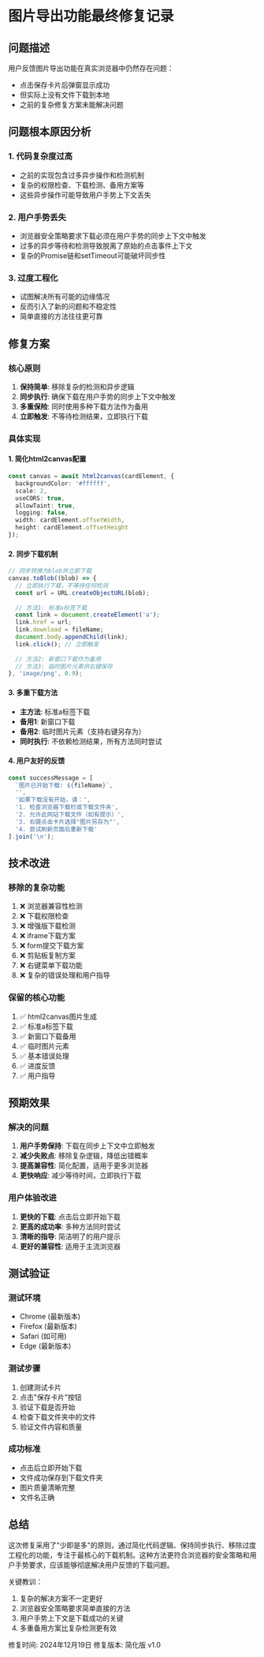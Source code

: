 # 图片导出功能最终修复记录

## 问题描述
用户反馈图片导出功能在真实浏览器中仍然存在问题：
- 点击保存卡片后弹窗显示成功
- 但实际上没有文件下载到本地
- 之前的复杂修复方案未能解决问题

## 问题根本原因分析

### 1. 代码复杂度过高
- 之前的实现包含过多异步操作和检测机制
- 复杂的权限检查、下载检测、备用方案等
- 这些异步操作可能导致用户手势上下文丢失

### 2. 用户手势丢失
- 浏览器安全策略要求下载必须在用户手势的同步上下文中触发
- 过多的异步等待和检测导致脱离了原始的点击事件上下文
- 复杂的Promise链和setTimeout可能破坏同步性

### 3. 过度工程化
- 试图解决所有可能的边缘情况
- 反而引入了新的问题和不稳定性
- 简单直接的方法往往更可靠

## 修复方案

### 核心原则
1. **保持简单**: 移除复杂的检测和异步逻辑
2. **同步执行**: 确保下载在用户手势的同步上下文中触发
3. **多重保险**: 同时使用多种下载方法作为备用
4. **立即触发**: 不等待检测结果，立即执行下载

### 具体实现

#### 1. 简化html2canvas配置
```typescript
const canvas = await html2canvas(cardElement, {
  backgroundColor: '#ffffff',
  scale: 2,
  useCORS: true,
  allowTaint: true,
  logging: false,
  width: cardElement.offsetWidth,
  height: cardElement.offsetHeight
});
```

#### 2. 同步下载机制
```typescript
// 同步转换为blob并立即下载
canvas.toBlob((blob) => {
  // 立即执行下载，不等待任何检测
  const url = URL.createObjectURL(blob);
  
  // 方法1: 标准a标签下载
  const link = document.createElement('a');
  link.href = url;
  link.download = fileName;
  document.body.appendChild(link);
  link.click(); // 立即触发
  
  // 方法2: 新窗口下载作为备用
  // 方法3: 临时图片元素供右键保存
}, 'image/png', 0.9);
```

#### 3. 多重下载方法
- **主方法**: 标准a标签下载
- **备用1**: 新窗口下载
- **备用2**: 临时图片元素（支持右键另存为）
- **同时执行**: 不依赖检测结果，所有方法同时尝试

#### 4. 用户友好的反馈
```typescript
const successMessage = [
  `图片已开始下载: ${fileName}`,
  '',
  '如果下载没有开始，请：',
  '1. 检查浏览器下载栏或下载文件夹',
  '2. 允许此网站下载文件（如有提示）',
  '3. 右键点击卡片选择"图片另存为"',
  '4. 尝试刷新页面后重新下载'
].join('\n');
```

## 技术改进

### 移除的复杂功能
1. ❌ 浏览器兼容性检测
2. ❌ 下载权限检查
3. ❌ 增强版下载检测
4. ❌ iframe下载方案
5. ❌ form提交下载方案
6. ❌ 剪贴板复制方案
7. ❌ 右键菜单下载功能
8. ❌ 复杂的错误处理和用户指导

### 保留的核心功能
1. ✅ html2canvas图片生成
2. ✅ 标准a标签下载
3. ✅ 新窗口下载备用
4. ✅ 临时图片元素
5. ✅ 基本错误处理
6. ✅ 进度反馈
7. ✅ 用户指导

## 预期效果

### 解决的问题
1. **用户手势保持**: 下载在同步上下文中立即触发
2. **减少失败点**: 移除复杂逻辑，降低出错概率
3. **提高兼容性**: 简化配置，适用于更多浏览器
4. **更快响应**: 减少等待时间，立即执行下载

### 用户体验改进
1. **更快的下载**: 点击后立即开始下载
2. **更高的成功率**: 多种方法同时尝试
3. **清晰的指导**: 简洁明了的用户提示
4. **更好的兼容性**: 适用于主流浏览器

## 测试验证

### 测试环境
- Chrome (最新版本)
- Firefox (最新版本)
- Safari (如可用)
- Edge (最新版本)

### 测试步骤
1. 创建测试卡片
2. 点击"保存卡片"按钮
3. 验证下载是否开始
4. 检查下载文件夹中的文件
5. 验证文件内容和质量

### 成功标准
- 点击后立即开始下载
- 文件成功保存到下载文件夹
- 图片质量清晰完整
- 文件名正确

## 总结

这次修复采用了"少即是多"的原则，通过简化代码逻辑、保持同步执行、移除过度工程化的功能，专注于最核心的下载机制。这种方法更符合浏览器的安全策略和用户手势要求，应该能够彻底解决用户反馈的下载问题。

关键教训：
1. 复杂的解决方案不一定更好
2. 浏览器安全策略要求简单直接的方法
3. 用户手势上下文是下载成功的关键
4. 多重备用方案比复杂检测更有效

修复时间: 2024年12月19日
修复版本: 简化版 v1.0